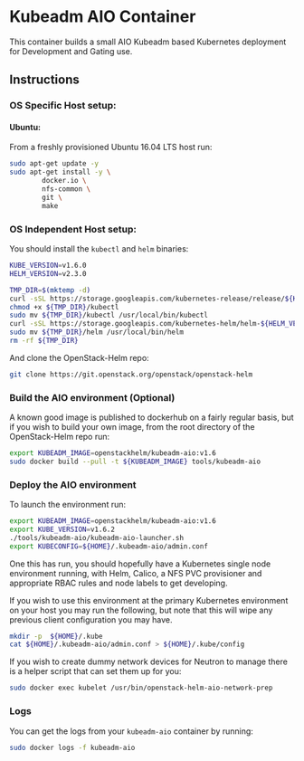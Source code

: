 # Kubeadm AIO Container

This container builds a small AIO Kubeadm based Kubernetes deployment for Development and Gating use.

## Instructions

### OS Specific Host setup:

#### Ubuntu:

From a freshly provisioned Ubuntu 16.04 LTS host run:
``` bash
sudo apt-get update -y
sudo apt-get install -y \
        docker.io \
        nfs-common \
        git \
        make
```

### OS Independent Host setup:

You should install the `kubectl` and `helm` binaries:

``` bash
KUBE_VERSION=v1.6.0
HELM_VERSION=v2.3.0

TMP_DIR=$(mktemp -d)
curl -sSL https://storage.googleapis.com/kubernetes-release/release/${KUBE_VERSION}/bin/linux/amd64/kubectl -o ${TMP_DIR}/kubectl
chmod +x ${TMP_DIR}/kubectl
sudo mv ${TMP_DIR}/kubectl /usr/local/bin/kubectl
curl -sSL https://storage.googleapis.com/kubernetes-helm/helm-${HELM_VERSION}-linux-amd64.tar.gz | tar -zxv --strip-components=1 -C ${TMP_DIR}
sudo mv ${TMP_DIR}/helm /usr/local/bin/helm
rm -rf ${TMP_DIR}
```

And clone the OpenStack-Helm repo:

``` bash
git clone https://git.openstack.org/openstack/openstack-helm
```

### Build the AIO environment (Optional)

A known good image is published to dockerhub on a fairly regular basis, but if
you wish to build your own image, from the root directory of the OpenStack-Helm
repo run:

``` bash
export KUBEADM_IMAGE=openstackhelm/kubeadm-aio:v1.6
sudo docker build --pull -t ${KUBEADM_IMAGE} tools/kubeadm-aio
```

### Deploy the AIO environment

To launch the environment run:

``` bash
export KUBEADM_IMAGE=openstackhelm/kubeadm-aio:v1.6
export KUBE_VERSION=v1.6.2
./tools/kubeadm-aio/kubeadm-aio-launcher.sh
export KUBECONFIG=${HOME}/.kubeadm-aio/admin.conf
```

One this has run, you should hopefully have a Kubernetes single node environment
running, with Helm, Calico, a NFS PVC provisioner and appropriate RBAC rules and
node labels to get developing.

If you wish to use this environment at the primary Kubernetes environment on
your host you may run the following, but note that this will wipe any previous
client configuration you may have.

``` bash
mkdir -p  ${HOME}/.kube
cat ${HOME}/.kubeadm-aio/admin.conf > ${HOME}/.kube/config
```

If you wish to create dummy network devices for Neutron to manage there is a
helper script that can set them up for you:

``` bash
sudo docker exec kubelet /usr/bin/openstack-helm-aio-network-prep
```

### Logs

You can get the logs from your `kubeadm-aio` container by running:

``` bash
sudo docker logs -f kubeadm-aio
```
